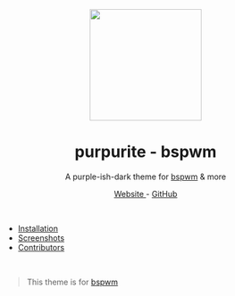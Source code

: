 <br />
<br />
<p align=center><a href=https://purpurite.ehan.dev><img width=200 height=200 src=https://purpurite.ehan.dev/colorBoxes/purple5.png></a></p>
<h1 align=center> purpurite - bspwm </h1>
<p align=center> A purple-ish-dark theme for <a href="https://github.com/baskerville/bspwm">bspwm</a> & more </p>
<p align=center> <a href=https://purpurite.ehan.dev> Website </a> - <a href=https://github.com/purpurite> GitHub </a> </p>

<br />

-    [Installation](#installaiton)
-    [Screenshots](#screenshots)
-    [Contributors](#contributors)

<br />

> This theme is for [bspwm](https://github.com/baskerville/bspwm)


